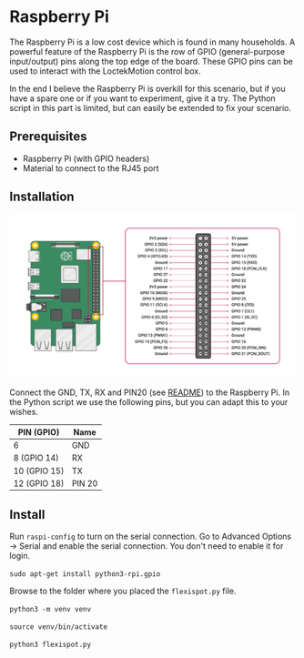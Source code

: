 # Raspberry Pi

The Raspberry Pi is a low cost device which is found in many households. A powerful feature of the Raspberry Pi is the row of GPIO (general-purpose input/output) pins along the top edge of the board. These GPIO pins can be used to interact with the LoctekMotion control box.

In the end I believe the Raspberry Pi is overkill for this scenario, but if you have a spare one or if you want to experiment, give it a try. The Python script in this part is limited, but can easily be extended to fix your scenario.

## Prerequisites

- Raspberry Pi (with GPIO headers)
- Material to connect to the RJ45 port

## Installation

![GPIO Pinout Diagram](../../images/GPIO-Pinout-Diagram-2.png)

Connect the GND, TX, RX and PIN20 (see [README](../../README.md#control-panels)) to the Raspberry Pi. In the Python script we use the following pins, but you can adapt this to your wishes.

| PIN (GPIO)   | Name   |
| ------------ | ------ |
| 6            | GND    |
| 8 (GPIO 14)  | RX     |
| 10 (GPIO 15) | TX     |
| 12 (GPIO 18) | PIN 20 |

## Install

Run `raspi-config` to turn on the serial connection. Go to Advanced Options -> Serial and enable the serial connection. You don't need to enable it for login.

`sudo apt-get install python3-rpi.gpio`

Browse to the folder where you placed the `flexispot.py` file.

`python3 -m venv venv`

`source venv/bin/activate`

`python3 flexispot.py`